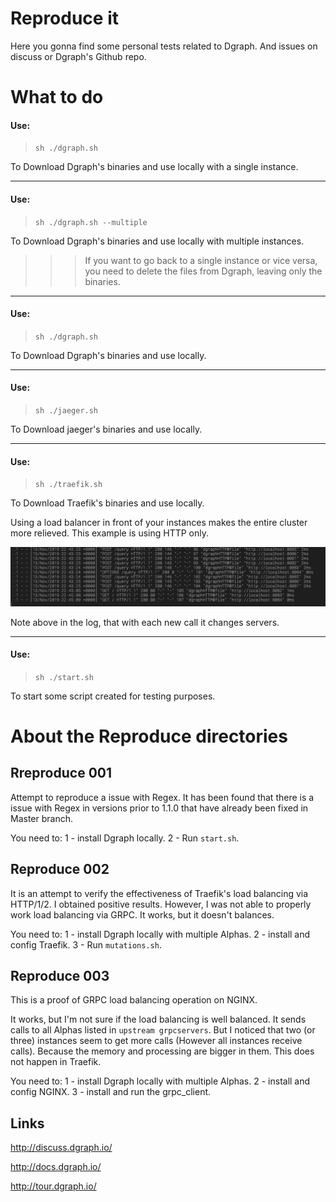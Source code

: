 # Reproduce it

Here you gonna find some personal tests related to Dgraph. And issues on discuss or Dgraph's Github repo.

# What to do

#### Use:

>`sh ./dgraph.sh`

To Download Dgraph's binaries and use locally with a single instance.

---
#### Use:
>`sh ./dgraph.sh --multiple`

To Download Dgraph's binaries and use locally with multiple instances.

>>> If you want to go back to a single instance or vice versa, you need to delete the files from Dgraph, leaving only the binaries.

---
#### Use:
> `sh ./dgraph.sh`

To Download Dgraph's binaries and use locally.

---
#### Use:

> `sh ./jaeger.sh`

To Download jaeger's binaries and use locally.

---
#### Use:

> `sh ./traefik.sh`

To Download Traefik's binaries and use locally.

Using a load balancer in front of your instances makes the entire cluster more relieved. This example is using HTTP only.

![log example](https://github.com/MichelDiz/ItisTimetoReproduce/raw/master/img/cap1.png)

Note above in the log, that with each new call it changes servers.

---
#### Use:

> `sh ./start.sh`

To start some script created for testing purposes.

# About the Reproduce directories

## Rreproduce 001

Attempt to reproduce a issue with Regex. It has been found that there is a issue with Regex in versions prior to 1.1.0 that have already been fixed in Master branch.

You need to:
1 - install Dgraph locally.
2 - Run `start.sh`.

## Reproduce 002

It is an attempt to verify the effectiveness of Traefik's load balancing via HTTP/1/2. I obtained positive results. However, I was not able to properly work load balancing via GRPC. It works, but it doesn't balances.

You need to:
1 - install Dgraph locally with multiple Alphas.
2 - install and config Traefik.
3 - Run `mutations.sh`.

## Reproduce 003

This is a proof of GRPC load balancing operation on NGINX.

It works, but I'm not sure if the load balancing is well balanced. It sends calls to all Alphas listed in `upstream grpcservers`. But I noticed that two (or three) instances seem to get more calls (However all instances receive calls). Because the memory and processing are bigger in them. This does not happen in Traefik.

You need to:
1 - install Dgraph locally with multiple Alphas.
2 - install and config NGINX.
3 - install and run the grpc_client.

## Links

<http://discuss.dgraph.io/>

<http://docs.dgraph.io/>

<http://tour.dgraph.io/>
